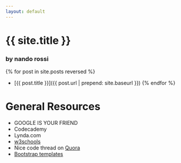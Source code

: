 ```yaml
---
layout: default
---
```


# {{ site.title }}

### by nando rossi

{% for post in site.posts reversed %}
- [{{ post.title }}]({{ post.url | prepend: site.baseurl }})
{% endfor %}

# General Resources
- GOOGLE IS YOUR FRIEND
- Codecademy
- Lynda.com
- [w3schools](http://www.w3schools.com/cssref/default.asp)
- Nice code thread on [Quora](http://www.quora.com/I-want-to-learn-how-to-code-Im-about-to-turn-28-Is-it-too-late-to-learn-If-not-where-do-I-even-begin/answer/Ahmed-Balfaqih)
- [Bootstrap templates](http://startbootstrap.com)